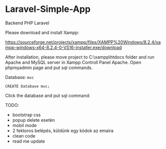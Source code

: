 # Laravel-Simple-App
Backend PHP Laravel

Please download and install Xampp:

https://sourceforge.net/projects/xampp/files/XAMPP%20Windows/8.2.4/xampp-windows-x64-8.2.4-0-VS16-installer.exe/download

After installation, please move project to C:\xampp\htdocs folder and run Apache and MySQL server in Xampp Controll Panel Apache. Open phpmyadmin page and put sql commands.

Database: `mvc`

```CREATE Database mvc;```

Click the database and put sql command:

TODO:
- bootstrap css
- popup delete esetén
- mobil mode
- 2 fektoros belépés, küldünk egy kódok az emaira
- clean code
- read me update

